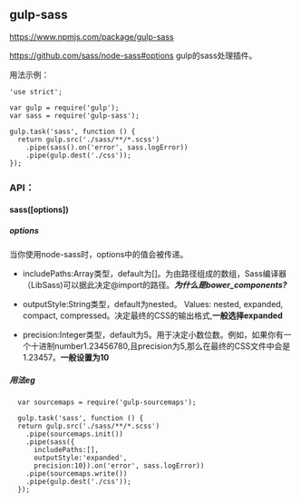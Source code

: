 ## gulp-sass
<https://www.npmjs.com/package/gulp-sass>

<https://github.com/sass/node-sass#options>
gulp的sass处理插件。

用法示例：

	'use strict';
 
	var gulp = require('gulp');
	var sass = require('gulp-sass');
	 
	gulp.task('sass', function () {
	  return gulp.src('./sass/**/*.scss')
	    .pipe(sass().on('error', sass.logError))
	    .pipe(gulp.dest('./css'));
	});

### API：

#### sass([options])
##### options
当你使用node-sass时，options中的值会被传递。

- includePaths:Array类型，default为[]。为由路径组成的数组，Sass编译器（LibSass)可以据此决定@import的路径。***为什么是bower_components?***

- outputStyle:String类型，default为nested。 Values: nested, expanded, compact, compressed。决定最终的CSS的输出格式,**一般选择expanded**
- precision:Integer类型，default为5。用于决定小数位数。例如，如果你有一个十进制number1.23456780,且precision为5,那么在最终的CSS文件中会是1.23457。**一般设置为10**

##### 用法eg
```
  var sourcemaps = require('gulp-sourcemaps');
  
  gulp.task('sass', function () {
  return gulp.src('./sass/**/*.scss')
    .pipe(sourcemaps.init())
    .pipe(sass({
      includePaths:[],
      outputStyle:'expanded',
      precision:10}).on('error', sass.logError))
    .pipe(sourcemaps.write())
    .pipe(gulp.dest('./css'));
  });
```